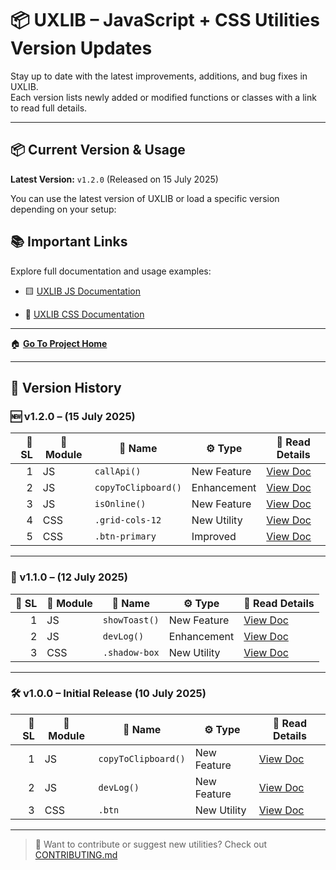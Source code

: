 # 📦 UXLIB – JavaScript + CSS Utilities Version Updates

Stay up to date with the latest improvements, additions, and bug fixes in UXLIB.  
Each version lists newly added or modified functions or classes with a link to read full details.

---
## 📦 Current Version & Usage

**Latest Version:** `v1.2.0` (Released on 15 July 2025)

You can use the latest version of UXLIB or load a specific version depending on your setup:

## 📚 Important Links

Explore full documentation and usage examples:

- 🟨 [UXLIB JS Documentation](https://github.com/subratapeid/UXLIB/blob/main/docs/js/README.md)

- 🎨 [UXLIB CSS Documentation](https://github.com/subratapeid/UXLIB/blob/main/docs/css/README.md)

---

🏠︎ [**Go To Project Home**](https://github.com/subratapeid/UXLIB)

---
## 📌 Version History

### 🆕 v1.2.0 – (15 July 2025)

| 🔢 SL | 📁 Module | 🔧 Name               | ⚙️ Type       | 🔗 Read Details                              |
|------:|-----------|------------------------|---------------|-----------------------------------------------|
| 1     | JS        | `callApi()`            | New Feature   | [View Doc](./js/functions/callApi.md)         |
| 2     | JS        | `copyToClipboard()`    | Enhancement   | [View Doc](./js/functions/copyToClipboard.md) |
| 3     | JS        | `isOnline()`           | New Feature   | [View Doc](./js/functions/isOnline.md)        |
| 4     | CSS       | `.grid-cols-12`        | New Utility   | [View Doc](./css/classes/grid-cols-12.md)     |
| 5     | CSS       | `.btn-primary`         | Improved      | [View Doc](./css/classes/btn-primary.md)      |

---

### 🧩 v1.1.0 – (12 July 2025)

| 🔢 SL | 📁 Module | 🔧 Name               | ⚙️ Type       | 🔗 Read Details                              |
|------:|-----------|------------------------|---------------|-----------------------------------------------|
| 1     | JS        | `showToast()`          | New Feature   | [View Doc](./js/functions/showToast.md)       |
| 2     | JS        | `devLog()`             | Enhancement   | [View Doc](./js/functions/devLog.md)          |
| 3     | CSS       | `.shadow-box`          | New Utility   | [View Doc](./css/classes/shadow-box.md)       |

---

### 🛠 v1.0.0 – Initial Release (10 July 2025)

| 🔢 SL | 📁 Module | 🔧 Name               | ⚙️ Type       | 🔗 Read Details                              |
|------:|-----------|------------------------|---------------|-----------------------------------------------|
| 1     | JS        | `copyToClipboard()`    | New Feature   | [View Doc](./js/functions/copyToClipboard.md) |
| 2     | JS        | `devLog()`             | New Feature   | [View Doc](./js/functions/devLog.md)          |
| 3     | CSS       | `.btn`                 | New Utility   | [View Doc](./css/classes/btn.md)              |

---

> 📘 Want to contribute or suggest new utilities? Check out [CONTRIBUTING.md](https://github.com/subratapeid/uxlib/blob/main/CONTRIBUTING.md)

